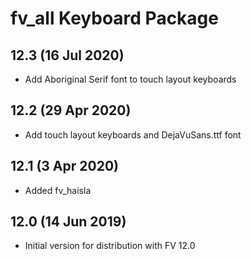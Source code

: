 # fv_all Keyboard Package

## 12.3 (16 Jul 2020)
* Add Aboriginal Serif font to touch layout keyboards

## 12.2 (29 Apr 2020)
* Add touch layout keyboards and DejaVuSans.ttf font

## 12.1 (3 Apr 2020)
* Added fv_haisla

## 12.0 (14 Jun 2019)
* Initial version for distribution with FV 12.0

